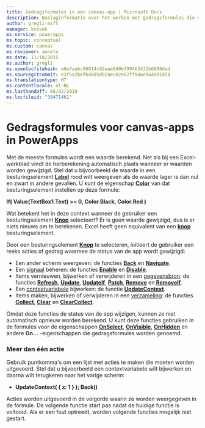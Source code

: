 ```yaml
---
title: Gedragsformules in een canvas-app | Microsoft Docs
description: Naslaginformatie over het werken met gedragsformules die de status van een canvas-app in PowerApps wijzigen
author: gregli-msft
manager: kvivek
ms.service: powerapps
ms.topic: conceptual
ms.custom: canvas
ms.reviewer: anneta
ms.date: 11/10/2015
ms.author: gregli
ms.openlocfilehash: e0e7aabc06014c69aae640b799463431b6800dad
ms.sourcegitcommit: e3f5a2bef64085d02aec82e62ff94ae8a4d01d24
ms.translationtype: HT
ms.contentlocale: nl-NL
ms.lasthandoff: 08/02/2018
ms.locfileid: "39471461"
---
```

# <a name="understand-behavior-formulas-for-canvas-apps-in-powerapps"></a>Gedragsformules voor canvas-apps in PowerApps

Met de meeste formules wordt een waarde berekend.  Net als bij een Excel-werkblad vindt de herberekening automatisch plaats wanneer er waarden worden gewijzigd.  Stel dat u bijvoorbeeld de waarde in een besturingselement **[Label](controls/control-text-box.md)** rood wilt weergeven als de waarde lager is dan nul en zwart in andere gevallen. U kunt de eigenschap **[Color](controls/properties-color-border.md)** van dat besturingselement instellen op deze formule:

**If( Value(TextBox1.Text) >= 0, Color.Black, Color.Red )**

Wat betekent het in deze context wanneer de gebruiker een besturingselement **[Knop](controls/control-button.md)** selecteert?  Er is geen waarde gewijzigd, dus is er niets nieuws om te berekenen. Excel heeft geen equivalent van een **[knop](controls/control-button.md)** besturingselement.  

Door een besturingselement **[Knop](controls/control-button.md)** te selecteren, initieert de gebruiker een reeks acties of gedrag waarmee de status van de app wordt gewijzigd:

* Een ander scherm weergeven: de functies **[Back](functions/function-navigate.md)** en **[Navigate](functions/function-navigate.md)**.
* Een [signaal](functions/signals.md) beheren: de functies **[Enable](functions/function-enable-disable.md)** en **[Disable](functions/function-enable-disable.md)**.
* Items vernieuwen, bijwerken of verwijderen in een [gegevensbron](working-with-data-sources.md): de functies **[Refresh](functions/function-refresh.md)**, **[Update](functions/function-update-updateif.md)**, **[UpdateIf](functions/function-update-updateif.md)**, **[Patch](functions/function-patch.md)**, **[Remove](functions/function-remove-removeif.md)** en **[RemoveIf](functions/function-remove-removeif.md)**.
* Een [contextvariabele](working-with-variables.md#create-a-context-variable) bijwerken: de functie **[UpdateContext](functions/function-updatecontext.md)**.
* Items maken, bijwerken of verwijderen in een [verzameling](working-with-data-sources.md#collections): de functies **[Collect](functions/function-clear-collect-clearcollect.md)**, **[Clear](functions/function-clear-collect-clearcollect.md)** en **[ClearCollect](functions/function-clear-collect-clearcollect.md)**.

Omdat deze functies de status van de app wijzigen, kunnen ze niet automatisch opnieuw worden berekend. U kunt deze functies gebruiken in de formules voor de eigenschappen **[OnSelect](controls/properties-core.md)**, **[OnVisible](controls/control-screen.md)**,  **[OnHidden](controls/control-screen.md)** en andere **On...** -eigenschappen die gedragsformules worden genoemd.

### <a name="more-than-one-action"></a>Meer dan één actie
Gebruik puntkomma's om een lijst met acties te maken die moeten worden uitgevoerd. Stel dat u bijvoorbeeld een contextvariabele wilt bijwerken en daarna wilt terugkeren naar het vorige scherm:

* **UpdateContext( { x: 1 } ); Back()**

Acties worden uitgevoerd in de volgorde waarin ze worden weergegeven in de formule.  De volgende functie start pas nadat de huidige functie is voltooid. Als er een fout optreedt, worden volgende functies mogelijk niet gestart.

